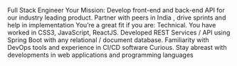 Full Stack Engineer
Your Mission:
Develop front-end and back-end API for our industry leading product.
Partner with peers in India , drive sprints and help in implementation
You’re a great fit if you are:
Technical. You have worked in CSS3, JavaScript, ReactJS. Developed REST Services / API using Spring Boot with any relational / document database. Familiarity with DevOps tools and experience in CI/CD software
Curious. Stay abreast with developments in web applications and programming languages
